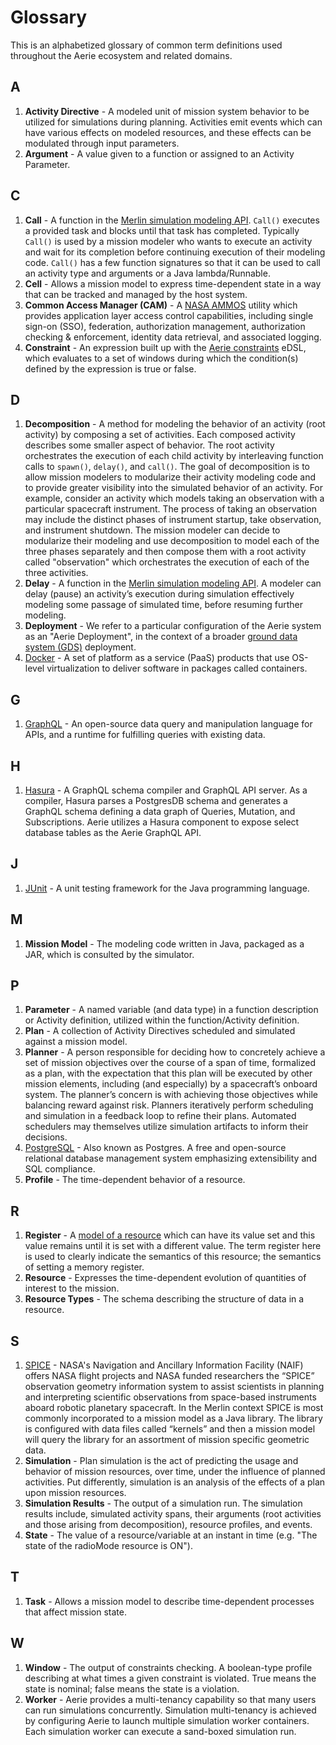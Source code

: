 # Glossary

This is an alphabetized glossary of common term definitions used throughout the Aerie ecosystem and related domains.

## A

1. **Activity Directive** - A modeled unit of mission system behavior to be utilized for simulations during planning. Activities emit events which can have various effects on modeled resources, and these effects can be modulated through input parameters.
1. **Argument** - A value given to a function or assigned to an Activity Parameter.

## C

1. **Call** - A function in the [Merlin simulation modeling API](../mission-modeling/activity-types/effect-model/). `Call()` executes a provided task and blocks until that task has completed. Typically `Call()` is used by a mission modeler who wants to execute an activity and wait for its completion before continuing execution of their modeling code. `Call()` has a few function signatures so that it can be used to call an activity type and arguments or a Java lambda/Runnable.
1. **Cell** - Allows a mission model to express time-dependent state in a way that can be tracked and managed by the host system.
1. **Common Access Manager (CAM)** - A [NASA AMMOS](https://ammos.nasa.gov/) utility which provides application layer access control capabilities, including single sign-on (SSO), federation, authorization management, authorization checking & enforcement, identity data retrieval, and associated logging.
1. **Constraint** - An expression built up with the [Aerie constraints](../constraints/introduction) eDSL, which evaluates to a set of windows during which the condition(s) defined by the expression is true or false.

## D

1. **Decomposition** - A method for modeling the behavior of an activity (root activity) by composing a set of activities. Each composed activity describes some smaller aspect of behavior. The root activity orchestrates the execution of each child activity by interleaving function calls to `spawn()`, `delay()`, and `call()`. The goal of decomposition is to allow mission modelers to modularize their activity modeling code and to provide greater visibility into the simulated behavior of an activity. For example, consider an activity which models taking an observation with a particular spacecraft instrument. The process of taking an observation may include the distinct phases of instrument startup, take observation, and instrument shutdown. The mission modeler can decide to modularize their modeling and use decomposition to model each of the three phases separately and then compose them with a root activity called "observation" which orchestrates the execution of each of the three activities.
1. **Delay** - A function in the [Merlin simulation modeling API](../mission-modeling/activity-types/effect-model/). A modeler can delay (pause) an activity’s execution during simulation effectively modeling some passage of simulated time, before resuming further modeling.
1. **Deployment** - We refer to a particular configuration of the Aerie system as an "Aerie Deployment", in the context of a broader [ground data system (GDS)](https://www.nasa.gov/smallsat-institute/sst-soa/ground-data-systems-and-mission-operations) deployment.
1. [Docker](https://www.docker.com/) - A set of platform as a service (PaaS) products that use OS-level virtualization to deliver software in packages called containers.

## G

1. [GraphQL](https://graphql.org/) - An open-source data query and manipulation language for APIs, and a runtime for fulfilling queries with existing data.

## H

1. [Hasura](https://hasura.io/) - A GraphQL schema compiler and GraphQL API server. As a compiler, Hasura parses a PostgresDB schema and generates a GraphQL schema defining a data graph of Queries, Mutation, and Subscriptions. Aerie utilizes a Hasura component to expose select database tables as the Aerie GraphQL API.

## J

1. [JUnit](https://junit.org/junit5/) - A unit testing framework for the Java programming language.

## M

1. **Mission Model** - The modeling code written in Java, packaged as a JAR, which is consulted by the simulator.

## P

1. **Parameter** - A named variable (and data type) in a function description or Activity definition, utilized within the function/Activity definition.
1. **Plan** - A collection of Activity Directives scheduled and simulated against a mission model.
1. **Planner** - A person responsible for deciding how to concretely achieve a set of mission objectives over the course of a span of time, formalized as a plan, with the expectation that this plan will be executed by other mission elements, including (and especially) by a spacecraft’s onboard system. The planner’s concern is with achieving those objectives while balancing reward against risk. Planners iteratively perform scheduling and simulation in a feedback loop to refine their plans. Automated schedulers may themselves utilize simulation artifacts to inform their decisions.
1. [PostgreSQL](https://www.postgresql.org/) - Also known as Postgres. A free and open-source relational database management system emphasizing extensibility and SQL compliance.
1. **Profile** - The time-dependent behavior of a resource.

## R

1. **Register** - A [model of a resource](../mission-modeling/resources-and-models/) which can have its value set and this value remains until it is set with a different value. The term register here is used to clearly indicate the semantics of this resource; the semantics of setting a memory register.
1. **Resource** - Expresses the time-dependent evolution of quantities of interest to the mission.
1. **Resource Types** - The schema describing the structure of data in a resource.

## S

1. [SPICE](https://naif.jpl.nasa.gov/naif/toolkit.html) - NASA's Navigation and Ancillary Information Facility (NAIF) offers NASA flight projects and NASA funded researchers the “SPICE” observation geometry information system to assist scientists in planning and interpreting scientific observations from space-based instruments aboard robotic planetary spacecraft. In the Merlin context SPICE is most commonly incorporated to a mission model as a Java library. The library is configured with data files called “kernels” and then a mission model will query the library for an assortment of mission specific geometric data.
1. **Simulation** - Plan simulation is the act of predicting the usage and behavior of mission resources, over time, under the influence of planned activities. Put differently, simulation is an analysis of the effects of a plan upon mission resources.
1. **Simulation Results** - The output of a simulation run. The simulation results include, simulated activity spans, their arguments (root activities and those arising from decomposition), resource profiles, and events.
1. **State** - The value of a resource/variable at an instant in time (e.g. "The state of the radioMode resource is ON").

## T

1. **Task** - Allows a mission model to describe time-dependent processes that affect mission state.

## W

1. **Window** - The output of constraints checking. A boolean-type profile describing at what times a given constraint is violated. True means the state is nominal; false means the state is a violation.
1. **Worker** - Aerie provides a multi-tenancy capability so that many users can run simulations concurrently. Simulation multi-tenancy is achieved by configuring Aerie to launch multiple simulation worker containers. Each simulation worker can execute a sand-boxed simulation run.
